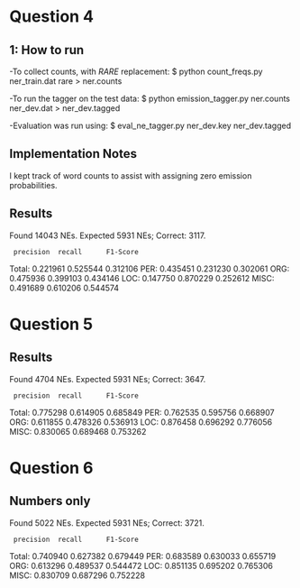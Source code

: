 
Question 4
==========

1: How to run
-------------
-To collect counts, with _RARE_ replacement:
	$ python count_freqs.py ner_train.dat rare > ner.counts

-To run the tagger on the test data:
	$ python emission_tagger.py ner.counts ner_dev.dat > ner_dev.tagged

-Evaluation was run using:
	$ eval_ne_tagger.py ner_dev.key ner_dev.tagged


Implementation Notes
--------------------
I kept track of word counts to assist with assigning zero emission probabilities.



Results
-------
Found 14043 NEs. Expected 5931 NEs; Correct: 3117.

	 precision 	recall 		F1-Score
Total:	 0.221961	0.525544	0.312106
PER:	 0.435451	0.231230	0.302061
ORG:	 0.475936	0.399103	0.434146
LOC:	 0.147750	0.870229	0.252612
MISC:	 0.491689	0.610206	0.544574



Question 5
==========


Results
-------
Found 4704 NEs. Expected 5931 NEs; Correct: 3647.

	 precision 	recall 		F1-Score
Total:	 0.775298	0.614905	0.685849
PER:	 0.762535	0.595756	0.668907
ORG:	 0.611855	0.478326	0.536913
LOC:	 0.876458	0.696292	0.776056
MISC:	 0.830065	0.689468	0.753262



Question 6
==========

Numbers only
------------
Found 5022 NEs. Expected 5931 NEs; Correct: 3721.

	 precision 	recall 		F1-Score
Total:	 0.740940	0.627382	0.679449
PER:	 0.683589	0.630033	0.655719
ORG:	 0.613296	0.489537	0.544472
LOC:	 0.851135	0.695202	0.765306
MISC:	 0.830709	0.687296	0.752228
